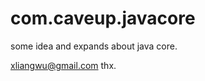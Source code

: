 com.caveup.javacore
===================

some idea and expands about java core.


xliangwu@gmail.com
thx.
